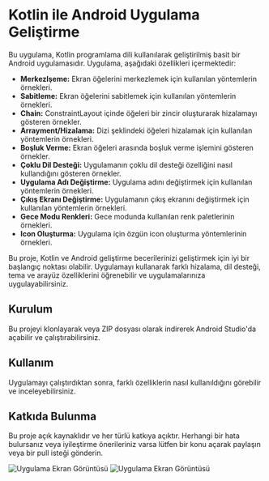 # Kotlin ile Android Uygulama Geliştirme

Bu uygulama, Kotlin programlama dili kullanılarak geliştirilmiş basit bir Android uygulamasıdır. Uygulama, aşağıdaki özellikleri içermektedir:

- **Merkezlşeme:** Ekran öğelerini merkezlemek için kullanılan yöntemlerin örnekleri.
- **Sabitleme:** Ekran öğelerini sabitlemek için kullanılan yöntemlerin örnekleri.
- **Chain:** ConstraintLayout içinde öğeleri bir zincir oluşturarak hizalamayı gösteren örnekler.
- **Arrayment/Hizalama:** Dizi şeklindeki öğeleri hizalamak için kullanılan yöntemlerin örnekleri.
- **Boşluk Verme:** Ekran öğeleri arasında boşluk verme işlemini gösteren örnekler.
- **Çoklu Dil Desteği:** Uygulamanın çoklu dil desteği özelliğini nasıl kullandığını gösteren örnekler.
- **Uygulama Adı Değiştirme:** Uygulama adını değiştirmek için kullanılan yöntemlerin örnekleri.
- **Çıkış Ekranı Değiştirme:** Uygulamanın çıkış ekranını değiştirmek için kullanılan yöntemlerin örnekleri.
- **Gece Modu Renkleri:** Gece modunda kullanılan renk paletlerinin örnekleri.
- **Icon Oluşturma:** Uygulama için özgün icon oluşturma yöntemlerinin örnekleri.

Bu proje, Kotlin ve Android geliştirme becerilerinizi geliştirmek için iyi bir başlangıç noktası olabilir. Uygulamayı kullanarak farklı hizalama, dil desteği, tema ve arayüz özelliklerini öğrenebilir ve uygulamalarınıza uygulayabilirsiniz.

## Kurulum

Bu projeyi klonlayarak veya ZIP dosyası olarak indirerek Android Studio'da açabilir ve çalıştırabilirsiniz.

## Kullanım

Uygulamayı çalıştırdıktan sonra, farklı özelliklerin nasıl kullanıldığını görebilir ve inceleyebilirsiniz.

## Katkıda Bulunma

Bu proje açık kaynaklıdır ve her türlü katkıya açıktır. Herhangi bir hata bulursanız veya iyileştirme önerileriniz varsa lütfen bir konu açarak paylaşın veya bir pull isteği gönderin.


![Uygulama Ekran Görüntüsü](C:\Users\Betus\Desktop\egitim_uyg\kotlin_bootcamp\TasarimCalismasi\app\src\main\res\image\foto1)
![Uygulama Ekran Görüntüsü](C:\Users\Betus\Desktop\egitim_uyg\kotlin_bootcamp\TasarimCalismasi\app\src\main\res\image\foto2)

